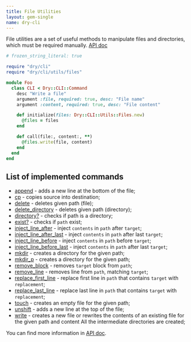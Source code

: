 ```yaml
---
title: File Utilities
layout: gem-single
name: dry-cli
---
```


File utilities are a set of useful methods to manipulate files and directories, which must be required manually. [API doc](http://www.rubydoc.info/gems/dry-cli/Dry/CLI/Utils/Files)

```ruby
# frozen_string_literal: true

require "dry/cli"
require "dry/cli/utils/files"

module Foo
  class CLI < Dry::CLI::Command
    desc "Write a file"
    argument :file, required: true, desc: "File name"
    argument :content, required: true, desc: "File content"

    def initialize(files: Dry::CLI::Utils::Files.new)
      @files = files
    end

    def call(file:, content:, **)
      @files.write(file, content)
    end
  end
end
```

## List of implemented commands

- [append](https://www.rubydoc.info/gems/dry-cli/Dry/CLI/Utils/Files#append-instance_method) - adds a new line at the bottom of the file;
- [cp](https://www.rubydoc.info/gems/dry-cli/Dry/CLI/Utils/Files#cp-instance_method) - copies source into destination;
- [delete](https://www.rubydoc.info/gems/dry-cli/Dry/CLI/Utils/Files#delete-instance_method) - deletes given path (file);
- [delete_directory](https://www.rubydoc.info/gems/dry-cli/Dry/CLI/Utils/Files#delete_directory-instance_method) - deletes given path (directory);
- [directory?](https://www.rubydoc.info/gems/dry-cli/Dry/CLI/Utils/Files#directory?-instance_method) - checks if path is a directory;
- [exist?](https://www.rubydoc.info/gems/dry-cli/Dry/CLI/Utils/Files#exist?-instance_method) - checks if `path` exist;
- [inject_line_after](https://www.rubydoc.info/gems/dry-cli/Dry/CLI/Utils/Files#inject_line_after-instance_method) - inject `contents` in `path` after `target`;
- [inject_line_after_last](https://www.rubydoc.info/gems/dry-cli/Dry/CLI/Utils/Files#inject_line_after_last-instance_method) - inject `contents` in `path` after last `target`;
- [inject_line_before](https://www.rubydoc.info/gems/dry-cli/Dry/CLI/Utils/Files#inject_line_before-instance_method) - inject `contents` in `path` before `target`;
- [inject_line_before_last](https://www.rubydoc.info/gems/dry-cli/Dry/CLI/Utils/Files#inject_line_before_last-instance_method) - inject `contents` in `path` after last `target`;
- [mkdir](https://www.rubydoc.info/gems/dry-cli/Dry/CLI/Utils/Files#mkdir-instance_method) - creates a directory for the given path;
- [mkdir_p](https://www.rubydoc.info/gems/dry-cli/Dry/CLI/Utils/Files#mkdir_p-instance_method) - creates a directory for the given path;
- [remove_block](https://www.rubydoc.info/gems/dry-cli/Dry/CLI/Utils/Files#remove_block-instance_method) - removes `target` block from `path`;
- [remove_line](https://www.rubydoc.info/gems/dry-cli/Dry/CLI/Utils/Files#remove_ine-instance_method) - removes line from `path`, matching `target`;
- [replace_first_line](https://www.rubydoc.info/gems/dry-cli/Dry/CLI/Utils/Files#replace_first_line-instance_method) - replace first line in `path` that contains `target` with `replacement`;
- [replace_last_line](https://www.rubydoc.info/gems/dry-cli/Dry/CLI/Utils/Files#replace_last_line-instance_method) - replace last line in `path` that contains `target` with `replacement`;
- [touch](https://www.rubydoc.info/gems/dry-cli/Dry/CLI/Utils/Files#touch-instance_method) - creates an empty file for the given path;
- [unshift](https://www.rubydoc.info/gems/dry-cli/Dry/CLI/Utils/Files#unshift-instance_method) - adds a new line at the top of the file;
- [write](https://www.rubydoc.info/gems/dry-cli/Dry/CLI/Utils/Files#write-instance_method) - creates a new file or rewrites the contents of an existing file for the given path and content All the intermediate directories are created;

You can find more information in [API doc](http://www.rubydoc.info/gems/dry-cli/Dry/CLI/Utils/Files).
